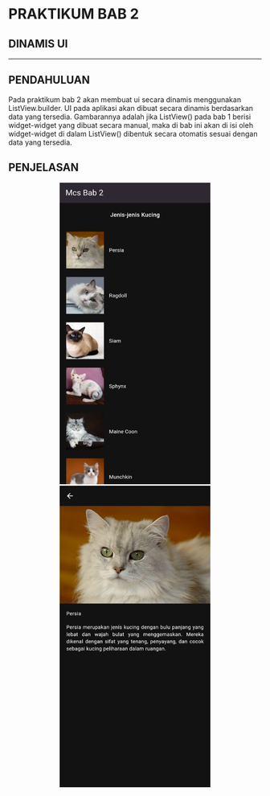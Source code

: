 # **PRAKTIKUM BAB 2**
## DINAMIS UI 
***

## PENDAHULUAN

Pada praktikum bab 2 akan membuat ui secara dinamis menggunakan ListView.builder. UI pada aplikasi akan dibuat secara dinamis berdasarkan data yang tersedia. Gambarannya adalah jika ListView() pada bab 1 berisi widget-widget yang dibuat secara manual, maka di bab ini akan di isi oleh widget-widget di dalam ListView() dibentuk secara otomatis sesuai dengan data yang tersedia.

## PENJELASAN
<div align="center">
  <img src="https://github.com/Rokel15/GUNADARMA-ASCL-MCS/blob/angel-dev/images/gambar-gambar%20bab%202/halaman%20awal%20aplikasi%20bab%202.jpeg" width="300" height="600"/> 
  <img src="https://github.com/Rokel15/GUNADARMA-ASCL-MCS/blob/angel-dev/images/gambar-gambar%20bab%202/halaman%20detail%20aplikasi%20bab%202.jpeg"
width="300" height="600"/>
</div>
